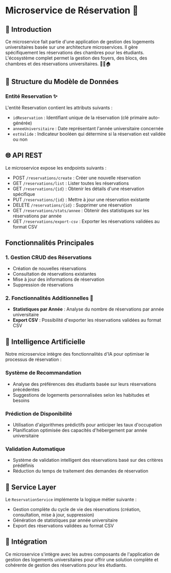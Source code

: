 # Microservice de Réservation 📅

## 📝 Introduction
Ce microservice fait partie d'une application de gestion des logements universitaires basée sur une architecture microservices. Il gère spécifiquement les réservations des chambres pour les étudiants. L'écosystème complet permet la gestion des foyers, des blocs, des chambres et des réservations universitaires. 👨‍🎓🏠
## 🧱 Structure du Modèle de Données

### Entité Reservation ✨
L'entité Reservation contient les attributs suivants :
- `idReservation` : Identifiant unique de la réservation (clé primaire auto-générée)
- `anneeUniversitaire` : Date représentant l'année universitaire concernée
- `estValide` : Indicateur booléen qui détermine si la réservation est validée ou non

## 🌐 API REST

Le microservice expose les endpoints suivants :

- POST `/reservations/create` : Créer une nouvelle réservation
- GET `/reservations/list` : Lister toutes les réservations
- GET `/reservations/{id}` : Obtenir les détails d'une réservation spécifique
- PUT `/reservations/{id}` : Mettre à jour une réservation existante
- DELETE `/reservations/{id}` : Supprimer une réservation
- GET `/reservations/stats/annee` : Obtenir des statistiques sur les réservations par année
- GET `/reservations/export-csv` : Exporter les réservations validées au format CSV

## Fonctionnalités Principales

### 1. Gestion CRUD des Réservations
- Création de nouvelles réservations
- Consultation de réservations existantes
- Mise à jour des informations de réservation
- Suppression de réservations

### 2. Fonctionnalités Additionnelles 🚀
- **Statistiques par Année** : Analyse du nombre de réservations par année universitaire
- **Export CSV** : Possibilité d'exporter les réservations validées au format CSV

## 🤖 Intelligence Artificielle
Notre microservice intègre des fonctionnalités d'IA pour optimiser le processus de réservation :

### Système de Recommandation
- Analyse des préférences des étudiants basée sur leurs réservations précédentes
- Suggestions de logements personnalisées selon les habitudes et besoins

### Prédiction de Disponibilité
- Utilisation d'algorithmes prédictifs pour anticiper les taux d'occupation
- Planification optimisée des capacités d'hébergement par année universitaire

### Validation Automatique
- Système de validation intelligent des réservations basé sur des critères prédéfinis
- Réduction du temps de traitement des demandes de réservation

## 🔧 Service Layer

Le `ReservationService` implémente la logique métier suivante :
- Gestion complète du cycle de vie des réservations (création, consultation, mise à jour, suppression)
- Génération de statistiques par année universitaire
- Export des réservations validées au format CSV

## 🔄 Intégration
Ce microservice s'intègre avec les autres composants de l'application de gestion des logements universitaires pour offrir une solution complète et cohérente de gestion des réservations pour les étudiants.
